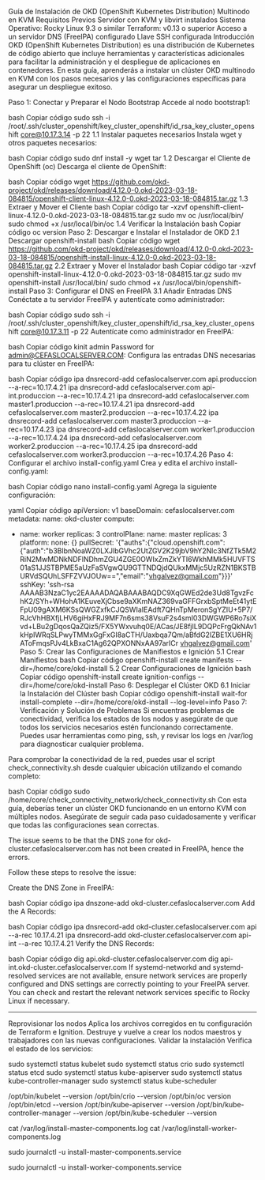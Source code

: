 Guía de Instalación de OKD (OpenShift Kubernetes Distribution) Multinodo en KVM
Requisitos Previos
Servidor con KVM y libvirt instalados
Sistema Operativo: Rocky Linux 9.3 o similar
Terraform: v0.13 o superior
Acceso a un servidor DNS (FreeIPA) configurado
Llave SSH configurada
Introducción
OKD (OpenShift Kubernetes Distribution) es una distribución de Kubernetes de código abierto que incluye herramientas y características adicionales para facilitar la administración y el despliegue de aplicaciones en contenedores. En esta guía, aprenderás a instalar un clúster OKD multinodo en KVM con los pasos necesarios y las configuraciones específicas para asegurar un despliegue exitoso.

Paso 1: Conectar y Preparar el Nodo Bootstrap
Accede al nodo bootstrap1:

bash
Copiar código
sudo ssh -i /root/.ssh/cluster_openshift/key_cluster_openshift/id_rsa_key_cluster_openshift core@10.17.3.14 -p 22
1.1 Instalar paquetes necesarios
Instala wget y otros paquetes necesarios:

bash
Copiar código
sudo dnf install -y wget tar
1.2 Descargar el Cliente de OpenShift (oc)
Descarga el cliente de OpenShift:

bash
Copiar código
wget https://github.com/okd-project/okd/releases/download/4.12.0-0.okd-2023-03-18-084815/openshift-client-linux-4.12.0-0.okd-2023-03-18-084815.tar.gz
1.3 Extraer y Mover el Cliente
bash
Copiar código
tar -xzvf openshift-client-linux-4.12.0-0.okd-2023-03-18-084815.tar.gz
sudo mv oc /usr/local/bin/
sudo chmod +x /usr/local/bin/oc
1.4 Verificar la Instalación
bash
Copiar código
oc version
Paso 2: Descargar e Instalar el Instalador de OKD
2.1 Descargar openshift-install
bash
Copiar código
wget https://github.com/okd-project/okd/releases/download/4.12.0-0.okd-2023-03-18-084815/openshift-install-linux-4.12.0-0.okd-2023-03-18-084815.tar.gz
2.2 Extraer y Mover el Instalador
bash
Copiar código
tar -xzvf openshift-install-linux-4.12.0-0.okd-2023-03-18-084815.tar.gz
sudo mv openshift-install /usr/local/bin/
sudo chmod +x /usr/local/bin/openshift-install
Paso 3: Configurar el DNS en FreeIPA
3.1 Añadir Entradas DNS
Conéctate a tu servidor FreeIPA y autentícate como administrador:

bash
Copiar código
sudo ssh -i /root/.ssh/cluster_openshift/key_cluster_openshift/id_rsa_key_cluster_openshift core@10.17.3.11 -p 22
Autentícate como administrador en FreeIPA:

bash
Copiar código
kinit admin
Password for admin@CEFASLOCALSERVER.COM:
Configura las entradas DNS necesarias para tu clúster en FreeIPA:

bash
Copiar código
ipa dnsrecord-add cefaslocalserver.com api.produccion --a-rec=10.17.4.21
ipa dnsrecord-add cefaslocalserver.com api-int.produccion --a-rec=10.17.4.21
ipa dnsrecord-add cefaslocalserver.com master1.produccion --a-rec=10.17.4.21
ipa dnsrecord-add cefaslocalserver.com master2.produccion --a-rec=10.17.4.22
ipa dnsrecord-add cefaslocalserver.com master3.produccion --a-rec=10.17.4.23
ipa dnsrecord-add cefaslocalserver.com worker1.produccion --a-rec=10.17.4.24
ipa dnsrecord-add cefaslocalserver.com worker2.produccion --a-rec=10.17.4.25
ipa dnsrecord-add cefaslocalserver.com worker3.produccion --a-rec=10.17.4.26
Paso 4: Configurar el archivo install-config.yaml
Crea y edita el archivo install-config.yaml:

bash
Copiar código
nano install-config.yaml
Agrega la siguiente configuración:

yaml
Copiar código
apiVersion: v1
baseDomain: cefaslocalserver.com
metadata:
  name: okd-cluster
compute:
- name: worker
  replicas: 3
controlPlane:
  name: master
  replicas: 3
platform:
  none: {}
pullSecret: '{"auths":{"cloud.openshift.com":{"auth":"b3BlbnNoaWZ0LXJlbGVhc2UtZGV2K29jbV9hY2Nlc3NfZTk5M2RiN2MwMDNkNDFlNDhmZGU4ZGE0OWIxZmZkYTI6WkhMMk5HUVFTS01aS1JJSTBPME5aUzFaSVgwQU9GTTNDQjdQUkxMMjc5UzRZN1BKSTBURVdSQUhLSFFZVVJOUw==","email":"vhgalvez@gmail.com"}}}'
sshKey: 'ssh-rsa AAAAB3NzaC1yc2EAAAADAQABAAABAQDC9XqGWEd2de3Ud8TgvzFchK2/SYh+WHohA1KEuveXjCbse9aXKmNAZ369vaGFFGrxbSptMeEt41ytEFpU09gAXM6KSsQWGZxfkCJQSWIaIEAdft7QHnTpMeronSgYZIU+5P7/RJcVhHBXfjLHV6giHxFRJ9MF7n6sms38VsuF2s4smI03DWGWP6Ro7siXvd+LBu2gDqosQaZQiz5/FX5YWxvuhq0E/ACas/JE8fjIL9DQPcFrgQkNAv1kHpIWRqSLPwyTMMxGgFxGI8aCTH/Uaxbqa7Qm/aBfdG2lZBE1XU6HRjAToFmqsPJv4LkBxaC1Ag62QPXONNxAA97arICr vhgalvez@gmail.com'
Paso 5: Crear las Configuraciones de Manifiestos e Ignición
5.1 Crear Manifiestos
bash
Copiar código
openshift-install create manifests --dir=/home/core/okd-install
5.2 Crear Configuraciones de Ignición
bash
Copiar código
openshift-install create ignition-configs --dir=/home/core/okd-install
Paso 6: Desplegar el Clúster OKD
6.1 Iniciar la Instalación del Clúster
bash
Copiar código
openshift-install wait-for install-complete --dir=/home/core/okd-install --log-level=info
Paso 7: Verificación y Solución de Problemas
Si encuentras problemas de conectividad, verifica los estados de los nodos y asegúrate de que todos los servicios necesarios estén funcionando correctamente. Puedes usar herramientas como ping, ssh, y revisar los logs en /var/log para diagnosticar cualquier problema.

Para comprobar la conectividad de la red, puedes usar el script check_connectivity.sh desde cualquier ubicación utilizando el comando completo:

bash
Copiar código
sudo /home/core/check_connectivity_network/check_connectivity.sh
Con esta guía, deberías tener un clúster OKD funcionando en un entorno KVM con múltiples nodos. Asegúrate de seguir cada paso cuidadosamente y verificar que todas las configuraciones sean correctas.



The issue seems to be that the DNS zone for okd-cluster.cefaslocalserver.com has not been created in FreeIPA, hence the errors.

Follow these steps to resolve the issue:

Create the DNS Zone in FreeIPA:

bash
Copiar código
ipa dnszone-add okd-cluster.cefaslocalserver.com
Add the A Records:

bash
Copiar código
ipa dnsrecord-add okd-cluster.cefaslocalserver.com api --a-rec 10.17.4.21
ipa dnsrecord-add okd-cluster.cefaslocalserver.com api-int --a-rec 10.17.4.21
Verify the DNS Records:

bash
Copiar código
dig api.okd-cluster.cefaslocalserver.com
dig api-int.okd-cluster.cefaslocalserver.com
If systemd-networkd and systemd-resolved services are not available, ensure network services are properly configured and DNS settings are correctly pointing to your FreeIPA server. You can check and restart the relevant network services specific to Rocky Linux if necessary.



____

Reprovisionar los nodos
Aplica los archivos corregidos en tu configuración de Terraform e Ignition.
Destruye y vuelve a crear los nodos maestros y trabajadores con las nuevas configuraciones.
Validar la instalación
Verifica el estado de los servicios:


sudo systemctl status kubelet
sudo systemctl status crio
sudo systemctl status etcd
sudo systemctl status kube-apiserver
sudo systemctl status kube-controller-manager
sudo systemctl status kube-scheduler


/opt/bin/kubelet --version
/opt/bin/crio --version
/opt/bin/oc version
/opt/bin/etcd --version
/opt/bin/kube-apiserver --version
/opt/bin/kube-controller-manager --version
/opt/bin/kube-scheduler --version


cat /var/log/install-master-components.log
cat /var/log/install-worker-components.log

sudo journalctl -u install-master-components.service

sudo journalctl -u install-worker-components.service
